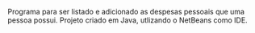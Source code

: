 
Programa para ser listado e adicionado as despesas pessoais que uma pessoa possui.
Projeto criado em Java, utlizando o NetBeans como IDE.
